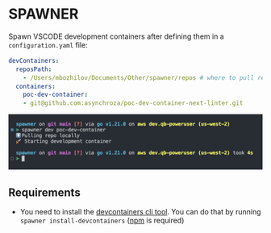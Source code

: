 # SPAWNER

Spawn VSCODE development containers after defining them in a `configuration.yaml` file:

```yaml
devContainers:
  reposPath:
    - /Users/mbozhilov/Documents/Other/spawner/repos # where to pull repos locally
  containers:
    poc-dev-container:
    - git@github.com:asynchroza/poc-dev-container-next-linter.git
```

![Pulling repo locally and starting dev container](images/run-dev.png)

## Requirements

* You need to install the [devcontainers cli tool](https://github.com/devcontainers/cli).
You can do that by running `spawner install-devcontainers` ([npm](https://docs.npmjs.com/cli/v10/commands/npm) is required)
